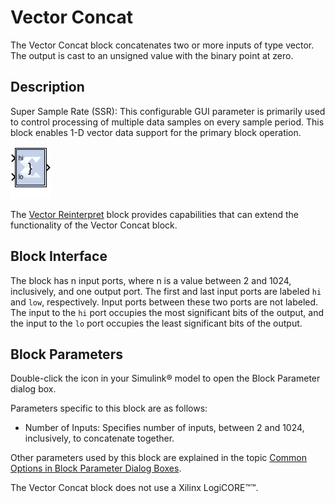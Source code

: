 # Vector Concat

The Vector Concat block concatenates two or more inputs of type vector.
The output is cast to an unsigned value with the binary point at zero.

## Description

Super Sample Rate (SSR): This configurable GUI parameter is primarily
used to control processing of multiple data samples on every sample
period. This block enables 1-D vector data support for the primary block
operation.

![](./Images/block.png)

The [Vector Reinterpret](vectorreinterpret.html) block provides
capabilities that can extend the functionality of the Vector Concat
block.

## Block Interface

The block has n input ports, where n is a value between 2 and 1024,
inclusively, and one output port. The first and last input ports are
labeled `hi` and `low`, respectively. Input ports between these two
ports are not labeled. The input to the `hi` port occupies the most
significant bits of the output, and the input to the `lo` port occupies
the least significant bits of the output.

## Block Parameters

Double-click the icon in your Simulink® model to open the Block
Parameter dialog box.

Parameters specific to this block are as follows:

- Number of Inputs: Specifies number of inputs, between 2 and 1024,
  inclusively, to concatenate together.

Other parameters used by this block are explained in the topic [Common
Options in Block Parameter Dialog
Boxes](common-options-in-block-parameter-dialog-boxes-aa1032308.html).

The Vector Concat block does not use a Xilinx LogiCORE™™.
